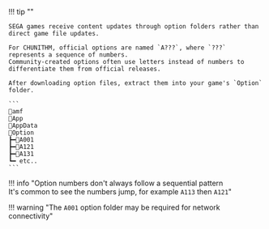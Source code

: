 !!! tip ""

    SEGA games receive content updates through option folders rather than direct game file updates.

    For CHUNITHM, official options are named `A???`, where `???` represents a sequence of numbers.  
    Community-created options often use letters instead of numbers to differentiate them from official releases.

    After downloading option files, extract them into your game's `Option` folder.

    ```
    📂amf
    📂App
    📂AppData
    📂Option
    ┣━📂A001
    ┣━📂A121
    ┣━📂A131
    ┗━ etc..
    ```

!!! info "Option numbers don't always follow a sequential pattern<br>It's common to see the numbers jump, for example `A113` then `A121`"

!!! warning "The `A001` option folder may be required for network connectivity"